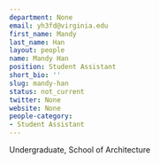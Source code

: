 ```yaml
---
department: None
email: yh3fd@virginia.edu
first_name: Mandy
last_name: Han
layout: people
name: Mandy Han
position: Student Assistant
short_bio: ''
slug: mandy-han
status: not_current
twitter: None
website: None
people-category:
- Student Assistant
---
```


Undergraduate, School of Architecture
